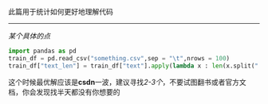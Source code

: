 此篇用于统计如何更好地理解代码

*************************************

*某个具体的点*

```python
import pandas as pd         
train_df = pd.read_csv("something.csv",sep = "\t",nrows = 100)
train_df["text_len"] = train_df["text"].apply(lambda x : len(x.split(" ")))
```

这个时候最优解应该是**csdn**一波，建议寻找*2-3个*，不要试图翻书或者官方文档，你会发现找半天都没有你想要的

